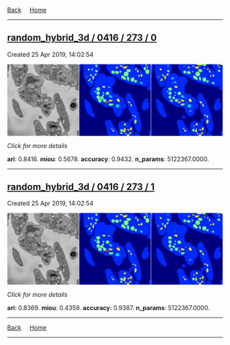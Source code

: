 
[Back](..)&nbsp;&nbsp;&nbsp;&nbsp;&nbsp;[Home](https://leapmanlab.github.io/snapshots)

---

<div class="summary"><a href="0"><h2>random_hybrid_3d / 0416 / 273 / 0</h2></a><p>Created 25 Apr 2019, 14:02:54
</p><a href="0"><img src="0/media/summary.png" align="center"></a><p>
<i>Click for more details</i>
</p></div>

**ari**: 0.8416. **miou**: 0.5678. **accuracy**: 0.9432. **n_params**: 5122367.0000. 

---

<div class="summary"><a href="1"><h2>random_hybrid_3d / 0416 / 273 / 1</h2></a><p>Created 25 Apr 2019, 14:02:54
</p><a href="1"><img src="1/media/summary.png" align="center"></a><p>
<i>Click for more details</i>
</p></div>

**ari**: 0.8369. **miou**: 0.4359. **accuracy**: 0.9387. **n_params**: 5122367.0000. 

---

[Back](..)&nbsp;&nbsp;&nbsp;&nbsp;&nbsp;[Home](https://leapmanlab.github.io/snapshots)

---